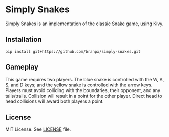 Simply Snakes
=============

Simply Snakes is an implementation of the classic 
[Snake](https://en.wikipedia.org/wiki/Snake_(video_game_genre)) 
game, using Kivy.

Installation
------------

    pip install git+https://github.com/branpx/simply-snakes.git

Gameplay
--------

This game requires two players. The blue snake is controlled with the 
W, A, S, and D keys; and the yellow snake is controlled with the arrow keys. 
Players must avoid colliding with the boundaries, their opponent, and any 
tails/trails. Collision will result in a point for the other player. Direct
head to head collisions will award both players a point.

License
-------

MIT License. See 
[LICENSE](https://github.com/branpx/simply-snakes/blob/master/LICENSE) 
file.
